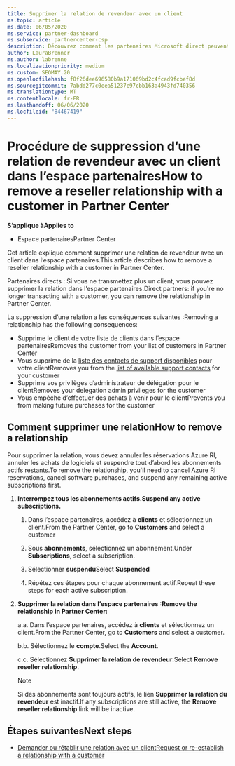 ```yaml
---
title: Supprimer la relation de revendeur avec un client
ms.topic: article
ms.date: 06/05/2020
ms.service: partner-dashboard
ms.subservice: partnercenter-csp
description: Découvrez comment les partenaires Microsoft direct peuvent supprimer des clients de leur liste, supprimer des privilèges d’administrateur délégué et arrêter la prise en charge ou l’achat d’un client.
author: LauraBrenner
ms.author: labrenne
ms.localizationpriority: medium
ms.custom: SEOMAY.20
ms.openlocfilehash: f8f26dee696580b9a171069bd2c4fcad9fcbef8d
ms.sourcegitcommit: 7abdd277c0eea51237c97cbb163a4943fd740356
ms.translationtype: MT
ms.contentlocale: fr-FR
ms.lasthandoff: 06/06/2020
ms.locfileid: "84467419"
---
```

# <a name="how-to-remove-a-reseller-relationship-with-a-customer-in-partner-center"></a><span data-ttu-id="9d835-103">Procédure de suppression d’une relation de revendeur avec un client dans l’espace partenaires</span><span class="sxs-lookup"><span data-stu-id="9d835-103">How to remove a reseller relationship with a customer in Partner Center</span></span>

<span data-ttu-id="9d835-104">**S’applique à**</span><span class="sxs-lookup"><span data-stu-id="9d835-104">**Applies to**</span></span>

- <span data-ttu-id="9d835-105">Espace partenaires</span><span class="sxs-lookup"><span data-stu-id="9d835-105">Partner Center</span></span>

<span data-ttu-id="9d835-106">Cet article explique comment supprimer une relation de revendeur avec un client dans l’espace partenaires.</span><span class="sxs-lookup"><span data-stu-id="9d835-106">This article describes how to remove a reseller relationship with a customer in Partner Center.</span></span>

<span data-ttu-id="9d835-107">Partenaires directs : Si vous ne transmettez plus un client, vous pouvez supprimer la relation dans l’espace partenaires.</span><span class="sxs-lookup"><span data-stu-id="9d835-107">Direct partners: if you're no longer transacting with a customer, you can remove the relationship in Partner Center.</span></span>

<span data-ttu-id="9d835-108">La suppression d’une relation a les conséquences suivantes :</span><span class="sxs-lookup"><span data-stu-id="9d835-108">Removing a relationship has the following consequences:</span></span>

- <span data-ttu-id="9d835-109">Supprime le client de votre liste de clients dans l’espace partenaires</span><span class="sxs-lookup"><span data-stu-id="9d835-109">Removes the customer from your list of customers in Partner Center</span></span>
- <span data-ttu-id="9d835-110">Vous supprime de la [liste des contacts de support disponibles](assign-support-contacts.md) pour votre client</span><span class="sxs-lookup"><span data-stu-id="9d835-110">Removes you from the [list of available support contacts](assign-support-contacts.md) for your customer</span></span>
- <span data-ttu-id="9d835-111">Supprime vos privilèges d’administrateur de délégation pour le client</span><span class="sxs-lookup"><span data-stu-id="9d835-111">Removes your delegation admin privileges for the customer</span></span>
- <span data-ttu-id="9d835-112">Vous empêche d’effectuer des achats à venir pour le client</span><span class="sxs-lookup"><span data-stu-id="9d835-112">Prevents you from making future purchases for the customer</span></span>

## <a name="how-to-remove-a-relationship"></a><span data-ttu-id="9d835-113">Comment supprimer une relation</span><span class="sxs-lookup"><span data-stu-id="9d835-113">How to remove a relationship</span></span>

<span data-ttu-id="9d835-114">Pour supprimer la relation, vous devez annuler les réservations Azure RI, annuler les achats de logiciels et suspendre tout d’abord les abonnements actifs restants.</span><span class="sxs-lookup"><span data-stu-id="9d835-114">To remove the relationship, you'll need to cancel Azure RI reservations, cancel software purchases, and suspend any remaining active subscriptions first.</span></span>

1. <span data-ttu-id="9d835-115">**Interrompez tous les abonnements actifs.**</span><span class="sxs-lookup"><span data-stu-id="9d835-115">**Suspend any active subscriptions.**</span></span>

   1. <span data-ttu-id="9d835-116">Dans l’espace partenaires, accédez à **clients** et sélectionnez un client.</span><span class="sxs-lookup"><span data-stu-id="9d835-116">From the Partner Center, go to **Customers** and select a customer</span></span>

   2. <span data-ttu-id="9d835-117">Sous **abonnements**, sélectionnez un abonnement.</span><span class="sxs-lookup"><span data-stu-id="9d835-117">Under **Subscriptions**, select a subscription.</span></span>

   3. <span data-ttu-id="9d835-118">Sélectionner **suspendu**</span><span class="sxs-lookup"><span data-stu-id="9d835-118">Select **Suspended**</span></span>

   4. <span data-ttu-id="9d835-119">Répétez ces étapes pour chaque abonnement actif.</span><span class="sxs-lookup"><span data-stu-id="9d835-119">Repeat these steps for each active subscription.</span></span>

2. <span data-ttu-id="9d835-120">**Supprimer la relation dans l’espace partenaires :**</span><span class="sxs-lookup"><span data-stu-id="9d835-120">**Remove the relationship in Partner Center:**</span></span>

   <span data-ttu-id="9d835-121">a.</span><span class="sxs-lookup"><span data-stu-id="9d835-121">a.</span></span> <span data-ttu-id="9d835-122">Dans l’espace partenaires, accédez à **clients** et sélectionnez un client.</span><span class="sxs-lookup"><span data-stu-id="9d835-122">From the Partner Center, go to **Customers** and select a customer.</span></span>

   <span data-ttu-id="9d835-123">b.</span><span class="sxs-lookup"><span data-stu-id="9d835-123">b.</span></span> <span data-ttu-id="9d835-124">Sélectionnez le **compte**.</span><span class="sxs-lookup"><span data-stu-id="9d835-124">Select the **Account**.</span></span>

   <span data-ttu-id="9d835-125">c.</span><span class="sxs-lookup"><span data-stu-id="9d835-125">c.</span></span> <span data-ttu-id="9d835-126">Sélectionnez **Supprimer la relation de revendeur**.</span><span class="sxs-lookup"><span data-stu-id="9d835-126">Select **Remove reseller relationship**.</span></span>

   > [!NOTE]
   > <span data-ttu-id="9d835-127">Si des abonnements sont toujours actifs, le lien **Supprimer la relation du revendeur** est inactif.</span><span class="sxs-lookup"><span data-stu-id="9d835-127">If any subscriptions are still active, the **Remove reseller relationship** link will be inactive.</span></span>

## <a name="next-steps"></a><span data-ttu-id="9d835-128">Étapes suivantes</span><span class="sxs-lookup"><span data-stu-id="9d835-128">Next steps</span></span>

- [<span data-ttu-id="9d835-129">Demander ou rétablir une relation avec un client</span><span class="sxs-lookup"><span data-stu-id="9d835-129">Request or re-establish a relationship with a customer</span></span>](request-a-relationship-with-a-customer.md)
